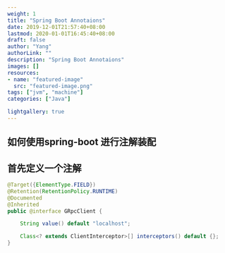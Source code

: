 ```yaml
---
weight: 1
title: "Spring Boot Annotaions"
date: 2019-12-01T21:57:40+08:00
lastmod: 2020-01-01T16:45:40+08:00
draft: false
author: "Yang"
authorLink: ""
description: "Spring Boot Annotaions"
images: []
resources:
- name: "featured-image"
  src: "featured-image.png"
tags: ["jvm", "machine"]
categories: ["Java"]

lightgallery: true
---
```


## 如何使用spring-boot 进行注解装配

## 首先定义一个注解

```java
@Target({ElementType.FIELD})
@Retention(RetentionPolicy.RUNTIME)
@Documented
@Inherited
public @interface GRpcClient {

    String value() default "localhost";

    Class<? extends ClientInterceptor>[] interceptors() default {};
}
```
